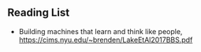 ## Reading List
*  Building machines that learn and think like people, https://cims.nyu.edu/~brenden/LakeEtAl2017BBS.pdf
